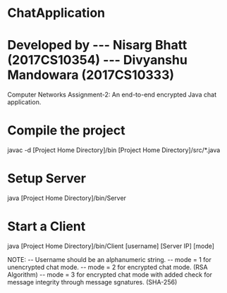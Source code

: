 # ChatApplication
# Developed by --- Nisarg Bhatt (2017CS10354) --- Divyanshu Mandowara (2017CS10333)
Computer Networks Assignment-2: An end-to-end encrypted Java chat application.

# Compile the project
javac -d [Project Home Directory]/bin [Project Home Directory]/src/*.java

# Setup Server
java [Project Home Directory]/bin/Server

# Start a Client
java [Project Home Directory]/bin/Client [username] [Server IP] [mode]

NOTE:
	-- Username should be an alphanumeric string.
	-- mode = 1 for unencrypted chat mode.
	-- mode = 2 for encrypted chat mode. (RSA Algorithm)
	-- mode = 3 for encrypted chat mode with added check for message integrity through message sgnatures. (SHA-256)
